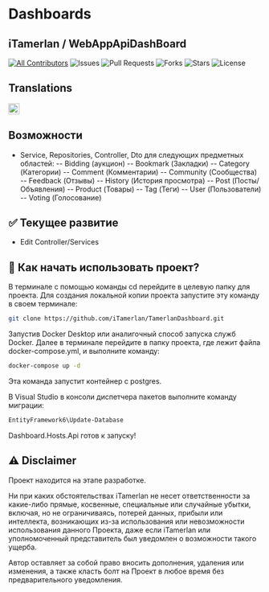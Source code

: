 # Dashboards

## iTamerlan / WebAppApiDashBoard

[![All Contributors](https://img.shields.io/github/contributors/iTamerlan/WebAppApiDashBoard)](#contributors-)
![Issues](https://img.shields.io/github/issues/iTamerlan/WebAppApiDashBoard)
![Pull Requests](https://img.shields.io/github/issues-pr/iTamerlan/WebAppApiDashBoard?)
![Forks](https://img.shields.io/github/forks/iTamerlan/WebAppApiDashBoard)
![Stars](https://img.shields.io/github/stars/iTamerlan/WebAppApiDashBoard)
![License](https://img.shields.io/github/license/iTamerlan/WebAppApiDashBoard)

## Translations
<kbd>[<img title="Русский" alt="Русский" src="https://gcore.jsdelivr.net/gh/hampusborgos/country-flags@main/svg/ru.svg" width="22">](https://github.com/iTamerlan/WebAppApiDashBoard)</kbd>

## Возможности

- Service, Repositories, Controller, Dto для следующих предметных областей:
-- Bidding (аукцион)
-- Bookmark (Закладки)
-- Category (Категории)
-- Comment (Комментарии)
-- Community (Сообщества)
-- Feedback (Отзывы)
-- History (История просмотра)
-- Post (Посты/Объявления)
-- Product (Товары)
-- Tag (Теги)
-- User (Пользователи)
-- Voting (Голосование)

## ✅ Текущее развитие

- Edit Controller/Services

##  👀  Как начать использовать проект?

В терминале с помощью команды cd перейдите в целевую папку для проекта.
Для создания локальной копии проекта запустите эту команду в своем терминале:

```bash
git clone https://github.com/iTamerlan/TamerlanDashboard.git
```

Запустив Docker Desktop или аналигочный способ запуска служб Docker. Далее в терминале перейдите в папку проекта, где лежит файла docker-compose.yml, и выполните команду:

```bash
docker-compose up -d
```

Эта команда запустит контейнер с postgres.

В Visual Studio в консоли диспетчера пакетов выполните команду миграции:

```bash
EntityFramework6\Update-Database
```

Dashboard.Hosts.Api готов к запуску!

## ⚠️ Disclaimer

Проект находится на этапе разработке.

Ни при каких обстоятельствах iTamerlan не несет ответственности за какие-либо прямые, косвенные, специальные или случайные убытки, включая, но не ограничиваясь, потерей данных, прибыли или интеллекта, возникающих из-за использования или невозможности использования данного Проекта, даже если iTamerlan или уполномоченный представитель был уведомлен о возможности такого ущерба.

Автор оставляет за собой право вносить дополнения, удаления или изменения, а также класть болт на Проект в любое время без предварительного уведомления.